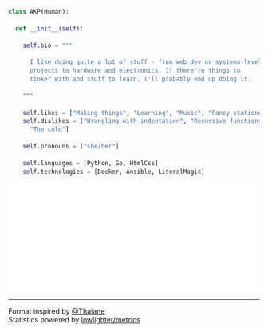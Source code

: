 ```py
class AKP(Human):

  def __init__(self):

    self.bio = """

      I like doing quite a lot of stuff - from web dev or systems-level
      projects to hardware and electronics. If there're things to
      tinker with and stuff to learn, I'll probably end up doing it.
    
    """

    self.likes = ["Making things", "Learning", "Music", "Fancy stationery"]
    self.dislikes = ["Wrangling with indentation", "Recursive functions",
      "The cold"]

    self.pronouns = ["she/her"]

    self.languages = [Python, Go, HtmlCss]
    self.technologies = [Docker, Ansible, LiteralMagic]
```

<p align="center">
  <img src="https://raw.githubusercontent.com/codemicro/codemicro/master/github-metrics.svg">
</p>

---
Format inspired by [@Thaiane](https://github.com/Thaiane)<br>
Statistics powered by [lowlighter/metrics](https://github.com/lowlighter/metrics)

